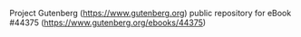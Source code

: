Project Gutenberg (https://www.gutenberg.org) public repository for eBook #44375 (https://www.gutenberg.org/ebooks/44375)
